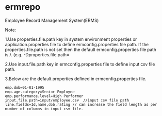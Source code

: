 # ermrepo
Employee Record Management System(ERMS)

Note:

1.Use properties.file.path key in system environment properties or application.properties file to define ermconfig.properties file path. If the properties.file.path is not set then the default ermconfig.properties file path is /.
  (e.g. -Dproperties.file.path=<location for ermconfig.properties>
  
2.Use input.file.path key in ermconfig.properties file to define input csv file path. 
  
3.Below are the default properties defined in ermconfig.properties file.
    
    emp.dob=01-01-1995
    emp.age.category=Senior Employee
    emp.performance.level=High Performer
    input.file.path=input/employee.csv  //input csv file path
    line.fields=Id,name,dob,rating // can increase the field length as per number of columns in input csv file.